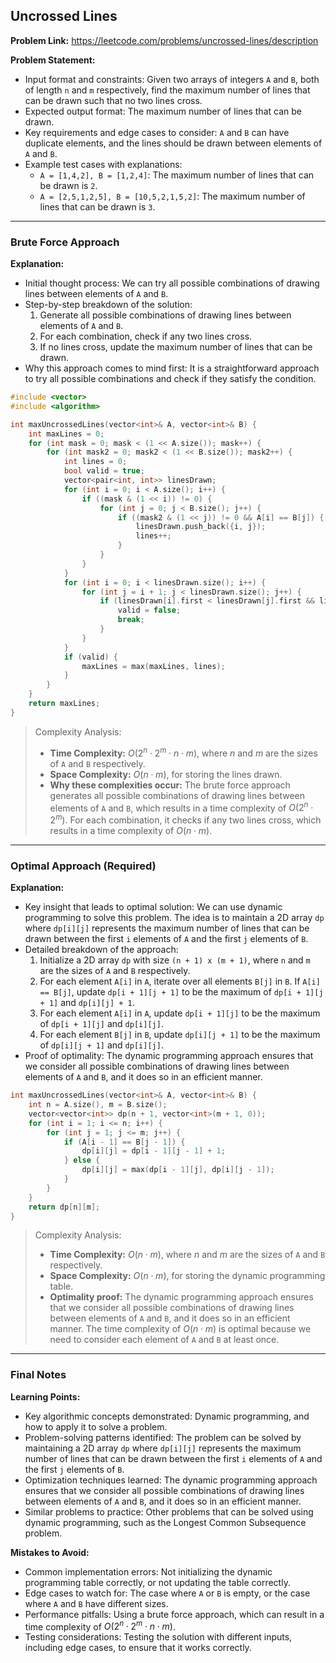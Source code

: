 ## Uncrossed Lines
**Problem Link:** https://leetcode.com/problems/uncrossed-lines/description

**Problem Statement:**
- Input format and constraints: Given two arrays of integers `A` and `B`, both of length `n` and `m` respectively, find the maximum number of lines that can be drawn such that no two lines cross.
- Expected output format: The maximum number of lines that can be drawn.
- Key requirements and edge cases to consider: `A` and `B` can have duplicate elements, and the lines should be drawn between elements of `A` and `B`.
- Example test cases with explanations:
  - `A = [1,4,2], B = [1,2,4]`: The maximum number of lines that can be drawn is `2`.
  - `A = [2,5,1,2,5], B = [10,5,2,1,5,2]`: The maximum number of lines that can be drawn is `3`.

---

### Brute Force Approach

**Explanation:**
- Initial thought process: We can try all possible combinations of drawing lines between elements of `A` and `B`.
- Step-by-step breakdown of the solution:
  1. Generate all possible combinations of drawing lines between elements of `A` and `B`.
  2. For each combination, check if any two lines cross.
  3. If no lines cross, update the maximum number of lines that can be drawn.
- Why this approach comes to mind first: It is a straightforward approach to try all possible combinations and check if they satisfy the condition.

```cpp
#include <vector>
#include <algorithm>

int maxUncrossedLines(vector<int>& A, vector<int>& B) {
    int maxLines = 0;
    for (int mask = 0; mask < (1 << A.size()); mask++) {
        for (int mask2 = 0; mask2 < (1 << B.size()); mask2++) {
            int lines = 0;
            bool valid = true;
            vector<pair<int, int>> linesDrawn;
            for (int i = 0; i < A.size(); i++) {
                if ((mask & (1 << i)) != 0) {
                    for (int j = 0; j < B.size(); j++) {
                        if ((mask2 & (1 << j)) != 0 && A[i] == B[j]) {
                            linesDrawn.push_back({i, j});
                            lines++;
                        }
                    }
                }
            }
            for (int i = 0; i < linesDrawn.size(); i++) {
                for (int j = i + 1; j < linesDrawn.size(); j++) {
                    if (linesDrawn[i].first < linesDrawn[j].first && linesDrawn[i].second > linesDrawn[j].second) {
                        valid = false;
                        break;
                    }
                }
            }
            if (valid) {
                maxLines = max(maxLines, lines);
            }
        }
    }
    return maxLines;
}
```

> Complexity Analysis:
> - **Time Complexity:** $O(2^n \cdot 2^m \cdot n \cdot m)$, where $n$ and $m$ are the sizes of `A` and `B` respectively.
> - **Space Complexity:** $O(n \cdot m)$, for storing the lines drawn.
> - **Why these complexities occur:** The brute force approach generates all possible combinations of drawing lines between elements of `A` and `B`, which results in a time complexity of $O(2^n \cdot 2^m)$. For each combination, it checks if any two lines cross, which results in a time complexity of $O(n \cdot m)$.

---

### Optimal Approach (Required)

**Explanation:**
- Key insight that leads to optimal solution: We can use dynamic programming to solve this problem. The idea is to maintain a 2D array `dp` where `dp[i][j]` represents the maximum number of lines that can be drawn between the first `i` elements of `A` and the first `j` elements of `B`.
- Detailed breakdown of the approach:
  1. Initialize a 2D array `dp` with size `(n + 1) x (m + 1)`, where `n` and `m` are the sizes of `A` and `B` respectively.
  2. For each element `A[i]` in `A`, iterate over all elements `B[j]` in `B`. If `A[i] == B[j]`, update `dp[i + 1][j + 1]` to be the maximum of `dp[i + 1][j + 1]` and `dp[i][j] + 1`.
  3. For each element `A[i]` in `A`, update `dp[i + 1][j]` to be the maximum of `dp[i + 1][j]` and `dp[i][j]`.
  4. For each element `B[j]` in `B`, update `dp[i][j + 1]` to be the maximum of `dp[i][j + 1]` and `dp[i][j]`.
- Proof of optimality: The dynamic programming approach ensures that we consider all possible combinations of drawing lines between elements of `A` and `B`, and it does so in an efficient manner.

```cpp
int maxUncrossedLines(vector<int>& A, vector<int>& B) {
    int n = A.size(), m = B.size();
    vector<vector<int>> dp(n + 1, vector<int>(m + 1, 0));
    for (int i = 1; i <= n; i++) {
        for (int j = 1; j <= m; j++) {
            if (A[i - 1] == B[j - 1]) {
                dp[i][j] = dp[i - 1][j - 1] + 1;
            } else {
                dp[i][j] = max(dp[i - 1][j], dp[i][j - 1]);
            }
        }
    }
    return dp[n][m];
}
```

> Complexity Analysis:
> - **Time Complexity:** $O(n \cdot m)$, where $n$ and $m$ are the sizes of `A` and `B` respectively.
> - **Space Complexity:** $O(n \cdot m)$, for storing the dynamic programming table.
> - **Optimality proof:** The dynamic programming approach ensures that we consider all possible combinations of drawing lines between elements of `A` and `B`, and it does so in an efficient manner. The time complexity of $O(n \cdot m)$ is optimal because we need to consider each element of `A` and `B` at least once.

---

### Final Notes

**Learning Points:**
- Key algorithmic concepts demonstrated: Dynamic programming, and how to apply it to solve a problem.
- Problem-solving patterns identified: The problem can be solved by maintaining a 2D array `dp` where `dp[i][j]` represents the maximum number of lines that can be drawn between the first `i` elements of `A` and the first `j` elements of `B`.
- Optimization techniques learned: The dynamic programming approach ensures that we consider all possible combinations of drawing lines between elements of `A` and `B`, and it does so in an efficient manner.
- Similar problems to practice: Other problems that can be solved using dynamic programming, such as the Longest Common Subsequence problem.

**Mistakes to Avoid:**
- Common implementation errors: Not initializing the dynamic programming table correctly, or not updating the table correctly.
- Edge cases to watch for: The case where `A` or `B` is empty, or the case where `A` and `B` have different sizes.
- Performance pitfalls: Using a brute force approach, which can result in a time complexity of $O(2^n \cdot 2^m \cdot n \cdot m)$.
- Testing considerations: Testing the solution with different inputs, including edge cases, to ensure that it works correctly.